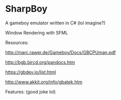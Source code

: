 # SharpBoy
A gameboy emulator written in C# (lol imagine?)

Window Rendering with SFML

Resources:

http://marc.rawer.de/Gameboy/Docs/GBCPUman.pdf

http://bgb.bircd.org/pandocs.htm

https://gbdev.io/list.html

http://www.akkit.org/info/gbatek.htm

Features:
(good joke lol)




